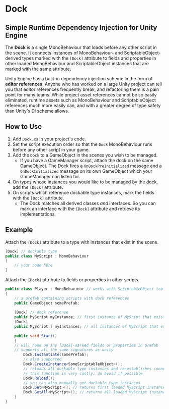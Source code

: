 # Dock

## Simple Runtime Dependency Injection for Unity Engine

The **Dock** is a single MonoBehaviour that loads before any other script in the scene. It connects instances of MonoBehaviour- and ScriptableObject-derived types marked with the `[Dock]` attribute to fields and properties in other loaded MonoBehaviour and ScriptableObject instances that are marked with the same attribute.

Unity Engine has a built-in dependency injection scheme in the form of **editor references**. Anyone who has worked on a large Unity project can tell you that editor references frequently break, and refactoring them is a pain point for many teams. While project asset references cannot be so easily eliminated, runtime assets such as MonoBehaviour and ScriptableObject references much more easily can, and with a greater degree of type safety than Unity's DI scheme allows.

## How to Use

1. Add `Dock.cs` in your project's code.
2. Set the script execution order so that the `Dock` MonoBehaviour runs before any other script in your game.
3. Add the `Dock` to a GameObject in the scenes you wish to be managed.
    - If you have a GameManager script, attach the dock on the same GameObject. The Dock fires a `OnDockPreInitialized` message and a `OnDockInitialized` message on its own GameObject which your GameManager can listen for.
4. On types whose instances you would like to be managed by the dock, add the `[Dock]` attribute.
5. On scripts which reference dockable type instances, mark the fields with the `[Dock]` attribute.
    - The Dock matches all derived classes *and* interfaces. So you can mark an interface with the `[Dock]` attribute and retrieve its implementations.

## Example

Attach the `[Dock]` attribute to a type with instances that exist in the scene.
```csharp
[Dock] // dockable type
public class MyScript : MonoBehaviour
{
    // your code here
}
```

Attach the `[Dock]` attribute to fields or properties in other scripts.
```csharp
public class Player : MonoBehaviour // works with ScriptableObject too
{
    // a prefab containing scripts with dock references
    public GameObject somePrefab;
    
    [Dock] // dock reference
    public MyScript myInstance; // first instance of MySript that exists on scene load will be assigned
    [Dock]
    public MyScript[] myInstances; // all instances of MyScript that exist on scene load will be collected and assigned here
    
    public void Start()
    {
	// will hook up any [Dock]-marked fields or properties in prefab
	// supports all the same signatures as unity
        Dock.Instantiate(somePrefab);
        // also supported
        Dock.CreateInstance<SomeScriptableObject>();
        // reloads all dockable type instances and re-establishes connections
        // this function is very costly; do avoid if possible
        Dock.Reload();
        // you can also manually get dockable type instances
        Dock.Get<MyScript>(); // returns first loaded MyScript instance
        Dock.GetAll<MyScript>(); // returns all loaded MyScript instances
    }
}
```
